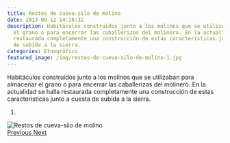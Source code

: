 ```yaml
---
title: Restos de cueva-silo de molino
date: 2013-09-12 14:16:32
description: Habitáculos construidos junto a los molinos que se utilizaban para almacenar
  el grano o para encerrar las caballerizas del molinero. En la actualidad se halla
  restaurada completamente una construcción de estas características junto a cuesta
  de subida a la sierra.
categories: Etnográfico
featured_image: /img/restos-de-cueva-silo-de-molino-1.jpg
---
```



Habitáculos construidos junto a los molinos que se utilizaban para almacenar el grano o para encerrar las caballerizas del molinero. En la actualidad se halla restaurada completamente una construcción de estas características junto a cuesta de subida a la sierra.

<div id="myCarousel" class="carousel slide" df-ride="carousel">
  <!-- Indicators -->
  <ol class="carousel-indicators">
    <li df-target="#myCarousel" df-slide-to="0" class="active"></li>
  </ol>
  <!-- Wrapper for slides -->
  <div class="carousel-inner" role="listbox">
    <div class="item active">
      <img src="/img/restos-de-cueva-silo-de-molino-1.jpg" alt="Restos de cueva-silo de molino">
    </div>
  <!-- Left and right controls -->
  <a class="left carousel-control" href="#myCarousel" role="button" df-slide="prev">
    <span class="glyphicon glyphicon-chevron-left" aria-hidden="true"></span>
    <span class="sr-only">Previous</span>
  </a>
  <a class="right carousel-control" href="#myCarousel" role="button" df-slide="next">
    <span class="glyphicon glyphicon-chevron-right" aria-hidden="true"></span>
    <span class="sr-only">Next</span>
  </a>
</div>
